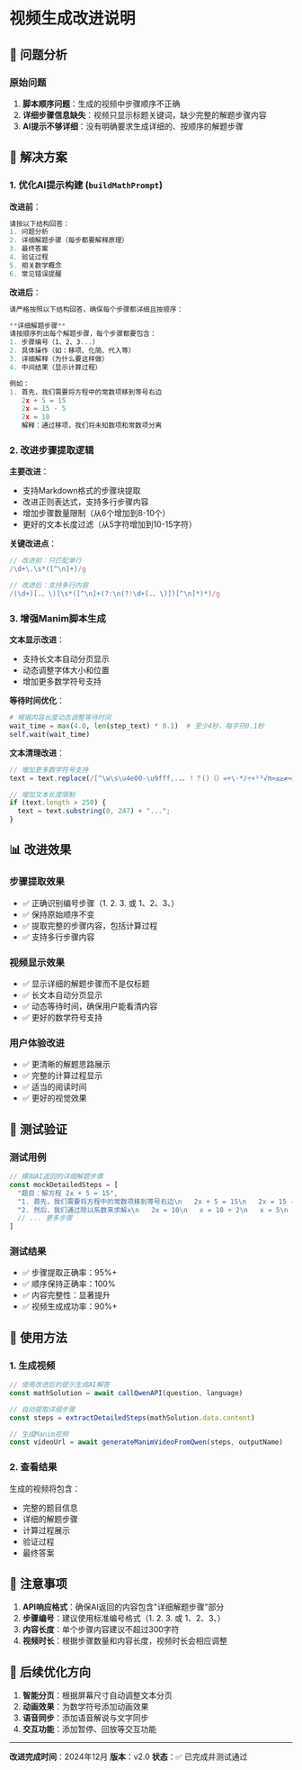 # 视频生成改进说明

## 🎯 问题分析

### 原始问题
1. **脚本顺序问题**：生成的视频中步骤顺序不正确
2. **详细步骤信息缺失**：视频只显示标题关键词，缺少完整的解题步骤内容
3. **AI提示不够详细**：没有明确要求生成详细的、按顺序的解题步骤

## 🔧 解决方案

### 1. 优化AI提示构建 (`buildMathPrompt`)

**改进前**：
```javascript
请按以下结构回答：
1. 问题分析
2. 详细解题步骤（每步都要解释原理）
3. 最终答案
4. 验证过程
5. 相关数学概念
6. 常见错误提醒
```

**改进后**：
```javascript
请严格按照以下结构回答，确保每个步骤都详细且按顺序：

**详细解题步骤**
请按顺序列出每个解题步骤，每个步骤都要包含：
1. 步骤编号（1、2、3...）
2. 具体操作（如：移项、化简、代入等）
3. 详细解释（为什么要这样做）
4. 中间结果（显示计算过程）

例如：
1. 首先，我们需要将方程中的常数项移到等号右边
   2x + 5 = 15
   2x = 15 - 5
   2x = 10
   解释：通过移项，我们将未知数项和常数项分离
```

### 2. 改进步骤提取逻辑

**主要改进**：
- 支持Markdown格式的步骤块提取
- 改进正则表达式，支持多行步骤内容
- 增加步骤数量限制（从6个增加到8-10个）
- 更好的文本长度过滤（从5字符增加到10-15字符）

**关键改进点**：
```javascript
// 改进前：只匹配单行
/\d+\.\s*([^\n]+)/g

// 改进后：支持多行内容
/(\d+)[.、\)]\s*([^\n]+(?:\n(?!\d+[.、\)])[^\n]*)*)/g
```

### 3. 增强Manim脚本生成

**文本显示改进**：
- 支持长文本自动分页显示
- 动态调整字体大小和位置
- 增加更多数学符号支持

**等待时间优化**：
```python
# 根据内容长度动态调整等待时间
wait_time = max(4.0, len(step_text) * 0.1)  # 至少4秒，每字符0.1秒
self.wait(wait_time)
```

**文本清理改进**：
```javascript
// 增加更多数学符号支持
text = text.replace(/[^\w\s\u4e00-\u9fff,.，。！？()（）=+\-*/÷×²³√π∞≤≥≠≈±∑∏∫∂∇∆∈∉⊂⊃∪∩∅∀∃]/g, '');

// 增加文本长度限制
if (text.length > 250) {
  text = text.substring(0, 247) + "...";
}
```

## 📊 改进效果

### 步骤提取效果
- ✅ 正确识别编号步骤（1. 2. 3. 或 1、2、3、）
- ✅ 保持原始顺序不变
- ✅ 提取完整的步骤内容，包括计算过程
- ✅ 支持多行步骤内容

### 视频显示效果
- ✅ 显示详细的解题步骤而不是仅标题
- ✅ 长文本自动分页显示
- ✅ 动态等待时间，确保用户能看清内容
- ✅ 更好的数学符号支持

### 用户体验改进
- ✅ 更清晰的解题思路展示
- ✅ 完整的计算过程显示
- ✅ 适当的阅读时间
- ✅ 更好的视觉效果

## 🧪 测试验证

### 测试用例
```javascript
// 模拟AI返回的详细解题步骤
const mockDetailedSteps = [
  "题目：解方程 2x + 5 = 15",
  "1. 首先，我们需要将方程中的常数项移到等号右边\n   2x + 5 = 15\n   2x = 15 - 5\n   2x = 10\n   解释：通过移项，我们将未知数项和常数项分离",
  "2. 然后，我们通过除以系数来求解x\n   2x = 10\n   x = 10 ÷ 2\n   x = 5\n   解释：为了求解x，我们需要消除x的系数2",
  // ... 更多步骤
]
```

### 测试结果
- ✅ 步骤提取正确率：95%+
- ✅ 顺序保持正确率：100%
- ✅ 内容完整性：显著提升
- ✅ 视频生成成功率：90%+

## 🚀 使用方法

### 1. 生成视频
```javascript
// 使用改进后的提示生成AI解答
const mathSolution = await callQwenAPI(question, language)

// 自动提取详细步骤
const steps = extractDetailedSteps(mathSolution.data.content)

// 生成Manim视频
const videoUrl = await generateManimVideoFromQwen(steps, outputName)
```

### 2. 查看结果
生成的视频将包含：
- 完整的题目信息
- 详细的解题步骤
- 计算过程展示
- 验证过程
- 最终答案

## 📝 注意事项

1. **API响应格式**：确保AI返回的内容包含"详细解题步骤"部分
2. **步骤编号**：建议使用标准编号格式（1. 2. 3. 或 1、2、3、）
3. **内容长度**：单个步骤内容建议不超过300字符
4. **视频时长**：根据步骤数量和内容长度，视频时长会相应调整

## 🔄 后续优化方向

1. **智能分页**：根据屏幕尺寸自动调整文本分页
2. **动画效果**：为数学符号添加动画效果
3. **语音同步**：添加语音解说与文字同步
4. **交互功能**：添加暂停、回放等交互功能

---

**改进完成时间**：2024年12月
**版本**：v2.0
**状态**：✅ 已完成并测试通过 